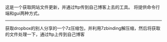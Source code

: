 这是一个获取网站文件更新，并通过ftp传到自己博客上去的工具。
将提供命令行端和gui两种方式。

-------------
获取dropbox的别人分享的一个7z压缩包，并利用7zbinding解压缩，然后将获取的文件处理一下，通过ftp上传到自己博客
